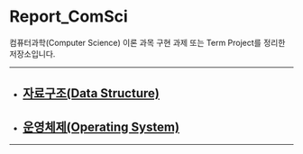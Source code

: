 
# Report_ComSci
컴퓨터과학(Computer Science) 이론 과목 구현 과제 또는 Term Project를 정리한 저장소입니다.

---

- ## [자료구조(Data Structure)](https://github.com/2sjin/Report_ComSci/tree/main/DataStructure)

- ## [운영체제(Operating System)](https://github.com/2sjin/Report_ComSci/tree/main/OperatingSystem)

---
